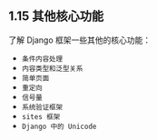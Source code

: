 ## 1.15 其他核心功能 ##
了解 Django 框架一些其他的核心功能：

- `条件内容处理`
- `内容类型和泛型关系`
- `简单页面`
- `重定向`
- `信号量`
- `系统验证框架`
- `sites 框架`
- `Django 中的 Unicode`
